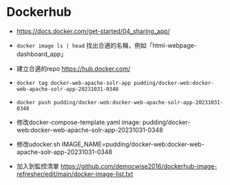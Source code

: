 # Dockerhub

- https://docs.docker.com/get-started/04_sharing_app/
- `docker image ls | head` 找出合適的名稱，例如「html-webpage-dashboard_app」
- 建立合適的repo https://hub.docker.com/
- `docker tag docker-web-apache-solr-app pudding/docker-web:docker-web-apache-solr-app-20231031-0348`
- `docker push pudding/docker-web:docker-web-apache-solr-app-20231031-0348`

- 修改docker-compose-template.yaml
image: pudding/docker-web:docker-web-apache-solr-app-20231031-0348

- 修改udocker.sh
IMAGE_NAME=pudding/docker-web:docker-web-apache-solr-app-20231031-0348

- 加入到監控清單 https://github.com/democwise2016/dockerhub-image-refresher/edit/main/docker-image-list.txt